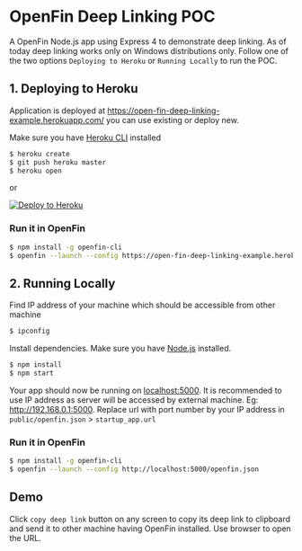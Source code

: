 # OpenFin Deep Linking POC

A OpenFin Node.js app using Express 4 to demonstrate deep linking. As of today deep linking works only on Windows distributions only.
Follow one of the two options `Deploying to Heroku` or `Running Locally` to run the POC.

## 1. Deploying to Heroku

Application is deployed at https://open-fin-deep-linking-example.herokuapp.com/ you can use existing or deploy new.

Make sure you have [Heroku CLI](https://cli.heroku.com/) installed

```sh
$ heroku create
$ git push heroku master
$ heroku open
```
or

[![Deploy to Heroku](https://www.herokucdn.com/deploy/button.png)](https://heroku.com/deploy)

### Run it in OpenFin

```sh
$ npm install -g openfin-cli
$ openfin --launch --config https://open-fin-deep-linking-example.herokuapp.com/
```

## 2. Running Locally

Find IP address of your machine which should be accessible from other machine
```sh
$ ipconfig
```

Install dependencies. Make sure you have [Node.js](http://nodejs.org/) installed.
```sh
$ npm install
$ npm start
```

Your app should now be running on [localhost:5000](http://localhost:5000/). It is recommended to use IP address as server will be accessed by external machine. Eg: http://192.168.0.1:5000.
Replace url with port number by your IP address in `public/openfin.json` > `startup_app.url`

### Run it in OpenFin

```sh
$ npm install -g openfin-cli
$ openfin --launch --config http://localhost:5000/openfin.json
```

## Demo
Click `copy deep link` button on any screen to copy its deep link to clipboard and send it to other machine having OpenFin installed. Use browser to open the URL. 